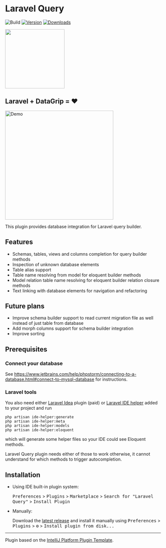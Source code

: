# Laravel Query

![Build](https://github.com/ekvedaras/laravel-query-intellij/workflows/Build/badge.svg)
[![Version](https://img.shields.io/jetbrains/plugin/v/16309.svg)](https://plugins.jetbrains.com/plugin/16309)
[![Downloads](https://img.shields.io/jetbrains/plugin/d/16309.svg)](https://plugins.jetbrains.com/plugin/16309)

<img src="https://raw.githubusercontent.com/ekvedaras/laravel-query-intellij/main/src/main/resources/META-INF/pluginIcon.svg" width="192" height="192"/>

<!-- Plugin description -->
## Laravel + DataGrip = ♥️

<img src="https://user-images.githubusercontent.com/3586184/110513603-b4522000-8106-11eb-9678-985bf286bf4f.gif" alt="Demo" width="350" height="353"/>

This plugin provides database integration for Laravel query builder.

## Features

* Schemas, tables, views and columns completion for query builder methods
* Inspection of unknown database elements
* Table alias support
* Table name resolving from model for eloquent builder methods
* Model relation table name resolving for eloquent builder relation closure methods
* Text linking with database elements for navigation and refactoring
<!-- Plugin description end -->

## Future plans

* Improve schema builder support to read current migration file as well instead of just table from database
* Add morph columns support for schema builder integration
* Improve sorting

## Prerequisites

### Connect your database
See <https://www.jetbrains.com/help/phpstorm/connecting-to-a-database.html#connect-to-mysql-database> for instructions.

### Laravel tools

You also need either [Laravel Idea](https://laravel-idea.com) plugin (paid) or [Laravel IDE helper](https://github.com/barryvdh/laravel-ide-helper) added to your project and run 
```shell
php artisan ide-helper:generate
php artisan ide-helper:meta
php artisan ide-helper:models
php artisan ide-helper:eloquent
```
which will generate some helper files so your IDE could see Eloquent methods.

Laravel Query plugin needs either of those to work otherwise, it cannot understand for which methods to trigger autocompletion.

## Installation

- Using IDE built-in plugin system:
  
  <kbd>Preferences</kbd> > <kbd>Plugins</kbd> > <kbd>Marketplace</kbd> > <kbd>Search for "Laravel Query"</kbd> >
  <kbd>Install Plugin</kbd>
  
- Manually:

  Download the [latest release](https://github.com/ekvedaras/laravel-query-intellij/releases/latest) and install it manually using
  <kbd>Preferences</kbd> > <kbd>Plugins</kbd> > <kbd>⚙️</kbd> > <kbd>Install plugin from disk...</kbd>

---
Plugin based on the [IntelliJ Platform Plugin Template][template].

[template]: https://github.com/JetBrains/intellij-platform-plugin-template
